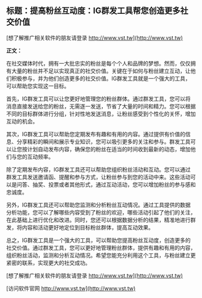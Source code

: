 ## **标题：提高粉丝互动度：IG群发工具帮您创造更多社交价值**

[想了解推广相关软件的朋友请登录 http://www.vst.tw](http://www.vst.tw)

**正文：**

在社交媒体时代，拥有一大批忠实的粉丝是每个个人和品牌的梦想。然而，仅仅拥有大量的粉丝并不足以实现真正的社交价值。关键在于如何与粉丝建立互动，让他们积极参与，并为他们创造更多的社交价值。IG群发工具就是一个强大的工具，可以帮助您实现这一目标。

首先，IG群发工具可以让您更好地管理您的粉丝群体。通过群发工具，您可以将消息直接发送给您的粉丝，无需逐一发送，节省了大量的时间和精力。您可以根据不同的目标群体进行分组，针对性地发送消息，让粉丝感受到个性化的关怀，增加互动的机会。

其次，IG群发工具可以帮助您定期发布有趣和有用的内容。通过提供有价值的信息、分享精彩的瞬间和展示专业知识，您可以吸引更多的关注和参与。群发工具可以让您按计划自动发布内容，确保您的粉丝在适当的时间收到最新的动态，增加他们与您的互动频率。

除了定期发布内容，IG群发工具还可以帮助您组织粉丝活动和互动。您可以通过群发工具发送邀请函、提醒和参与方式，让粉丝参与到您的活动中来。这些活动可以是问答、抽奖、投票或者其他形式，通过互动活动，您可以增加粉丝的参与感和忠诚度。

另外，IG群发工具还可以帮助您监测和分析粉丝互动情况。通过工具提供的数据分析功能，您可以了解哪些内容受到了粉丝的欢迎，哪些活动引起了他们的关注，在此基础上进行优化和改进。同时，您还可以根据数据分析的结果，精准地进行群发，将内容和活动更好地定位到目标粉丝群体，提高互动效果。

总之，IG群发工具是一个强大的工具，可以帮助您提高粉丝互动度，创造更多的社交价值。通过群发工具，您可以更好地管理粉丝群体，提供有趣和有用的内容，组织粉丝活动，监测和分析互动情况。希望您能充分利用这个工具，与粉丝建立更紧密的联系，实现更大的社交成功。

[想了解推广相关软件的朋友请登录 http://www.vst.tw](http://www.vst.tw)


[访问软件官网 http://www.vst.tw](http://www.vst.tw)
